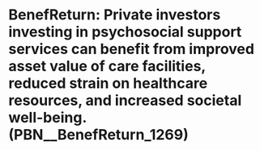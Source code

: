 # BenefReturn: __Private investors investing in psychosocial support services can benefit from improved asset value of care facilities, reduced strain on healthcare resources, and increased societal well-being.__ (PBN__BenefReturn_1269)

